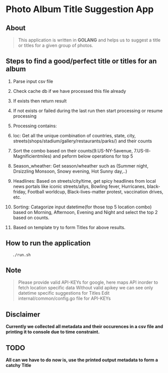# Photo Album Title Suggestion App

## About

> This application is written in **GOLANG** and helps us to suggest a title or titles for a given group of photos.

## Steps to find a good/perfect title or titles for an album

1. Parse input csv file
2. Check cache db if we have processed this file already
3. If exists then return result
4. If not exists or failed during the last run then start processing or resume processing
5. Processing contains:
6. loc: Get all the unique combination of countries, state, city, streets(shops/stadium/gallery/restaurants/parks/) and their counts
7. Sort the combo based on their counts(9.US-NY-5avenue, 7.US-Ill-Magnificientmiles) and peform below operations for top 5
8. Season_wheather: Get season/wheather such as (Summer night, Drsizzling Monsoon, Snowy evening, Hot Sunny day,..)

9. Headlines: Based on streets/city/time, get spicy headlines from local news portals like iconic streets/allys, Bowling fever, Hurricanes, black-friday, Football worldcup, Black-lives-matter protest, vaccination drives, etc.

10. Sorting: Catagorize input datetime(for those top 5 location combo) based on Morning, Afternoon, Evening and Night and select the top 2 based on counts.

11. Based on template try to form Titles for above results.

## How to run the application

```console
   ./run.sh

```

## Note

> Please provide valid API-KEYs for google, here maps API inorder to fetch location specific data
> Without valid apikey we can see only datetime specific suggestions for Titles
> Edit internal/common/config.go file for API-KEYs

## Disclaimer

**Currently we collected all metadata and their occurences in a csv file and printing it to console due to time constraint.**

## TODO

**All can we have to do now is, use the printed output metadata to form a catchy Title**
